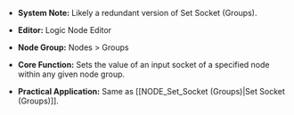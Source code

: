 - **System Note:** Likely a redundant version of Set Socket (Groups).
    
- **Editor:** Logic Node Editor
    
- **Node Group:** Nodes > Groups
    
- **Core Function:** Sets the value of an input socket of a specified node within any given node group.
    
- **Practical Application:** Same as [[NODE_Set_Socket (Groups)|Set Socket (Groups)]].